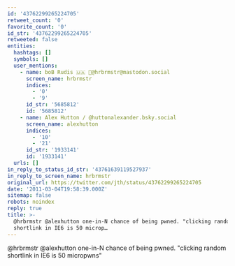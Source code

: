 ```yaml
---
id: '43762299265224705'
retweet_count: '0'
favorite_count: '0'
id_str: '43762299265224705'
retweeted: false
entities:
  hashtags: []
  symbols: []
  user_mentions:
    - name: boB Rudis 🇺🇦 🐘@hrbrmstr@mastodon.social
      screen_name: hrbrmstr
      indices:
        - '0'
        - '9'
      id_str: '5685812'
      id: '5685812'
    - name: Alex Hutton / @huttonalexander.bsky.social
      screen_name: alexhutton
      indices:
        - '10'
        - '21'
      id_str: '1933141'
      id: '1933141'
  urls: []
in_reply_to_status_id_str: '43761639119527937'
in_reply_to_screen_name: hrbrmstr
original_url: https://twitter.com/jth/status/43762299265224705
date: '2011-03-04T19:58:39.000Z'
sitemap: false
robots: noindex
reply: true
title: >-
  @hrbrmstr @alexhutton one-in-N chance of being pwned. "clicking random
  shortlink in IE6 is 50 microp…
---
```


@hrbrmstr @alexhutton one-in-N chance of being pwned. "clicking random shortlink in IE6 is 50 micropwns"